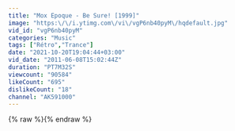 ```yaml
---
title: "Mox Epoque - Be Sure! [1999]"
image: "https:\/\/i.ytimg.com\/vi\/vgP6nb40pyM\/hqdefault.jpg"
vid_id: "vgP6nb40pyM"
categories: "Music"
tags: ["Rétro","Trance"]
date: "2021-10-20T19:04:44+03:00"
vid_date: "2011-06-08T15:02:44Z"
duration: "PT7M32S"
viewcount: "90584"
likeCount: "695"
dislikeCount: "18"
channel: "AK591000"
---
```

{% raw %}{% endraw %}
